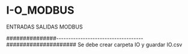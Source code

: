 # I-O_MODBUS
ENTRADAS SALIDAS MODBUS 


###############------------------------------------#####################
Se debe crear carpeta IO y guardar IO.csv  

